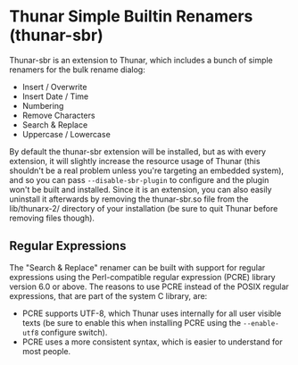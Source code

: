 Thunar Simple Builtin Renamers (thunar-sbr)
===========================================

Thunar-sbr is an extension to Thunar, which includes a bunch of simple renamers for the bulk rename dialog:

 * Insert / Overwrite
 * Insert Date / Time
 * Numbering
 * Remove Characters
 * Search & Replace
 * Uppercase / Lowercase

By default the thunar-sbr extension will be installed, but as with every extension, it will slightly increase the resource usage of Thunar (this shouldn't be a real problem unless you're targeting an embedded system), and so you can pass `--disable-sbr-plugin` to configure and the plugin won't be built and installed. Since it is an extension, you can also easily uninstall it afterwards by removing the thunar-sbr.so file from the lib/thunarx-2/ directory of your installation (be sure to quit Thunar before removing files though).


Regular Expressions
-------------------

The "Search & Replace" renamer can be built with support for regular expressions using the Perl-compatible regular expression (PCRE) library version 6.0 or above. The reasons to use PCRE instead of the POSIX regular expressions, that are part of the system C library, are:

* PCRE supports UTF-8, which Thunar uses internally for all user visible texts (be sure to enable this when installing PCRE using the `--enable-utf8` configure switch).
* PCRE uses a more consistent syntax, which is easier to understand for most people.


